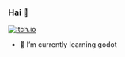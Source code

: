 ### Hai 👋

<a href="https://darkxp.itch.io/" target="_blank"><img src="https://img.shields.io/badge/itch.io-hai-blueviolet" alt="itch.io"></a>


<!--
**MrBocch/MrBocch** is a ✨ _special_ ✨ repository because its `README.md` (this file) appears on your GitHub profile.

Here are some ideas to get you started:
- 🔭 I’m currently working on ...
-->
- 🌱 I’m currently learning godot
<!--
- 👯 I’m looking to collaborate on ...
- 🤔 I’m looking for help with ...
- 💬 Ask me about ...
- 📫 How to reach me: ...
- 😄 Pronouns: ...
- ⚡ Fun fact: ...
-->
